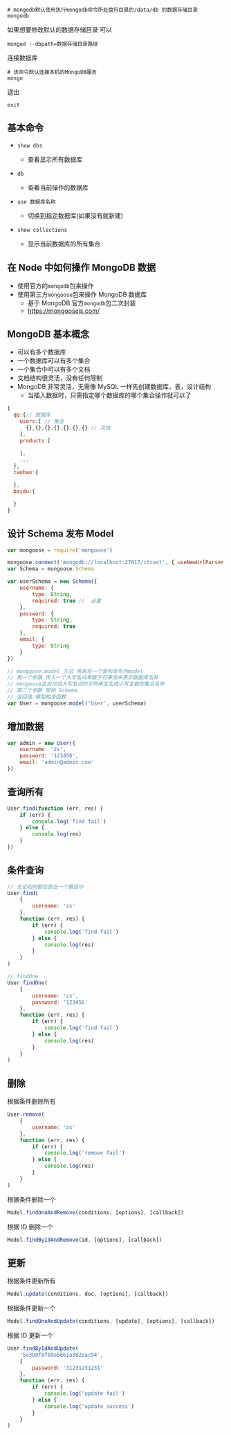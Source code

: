```shell
# mongodb默认使用执行mongodb命令所处盘符目录的/data/db 的数据存储目录
mongodb

```

如果想要修改默认的数据存储目录 可以

```shell
mongod --dbpath=数据存储目录路径
```

连接数据库

```shell
# 该命令默认连接本机的MongoDB服务
mongo
```

退出

```shell
exit
```

## 基本命令

- `show dbs`
  - 查看显示所有数据库
- `db`

  - 查看当前操作的数据库

- `use 数据库名称`

  - 切换到指定数据库(如果没有就新建)

- `show collections`
  - 显示当前数据库的所有集合

## 在 Node 中如何操作 MongoDB 数据

- 使用官方的`mongodb`包来操作
- 使用第三方`mongoose`包来操作 MongoDB 数据库
  - 基于 MongoDB 官方`mongodb`包二次封装
  - https://mongoosejs.com/

## MongoDB 基本概念

- 可以有多个数据库
- 一个数据库可以有多个集合
- 一个集合中可以有多个文档
- 文档结构很灵活，没有任何限制
- MongoDB 非常灵活，无需像 MySQL 一样先创建数据库，表，设计结构
  - 当插入数据时，只需指定哪个数据库的哪个集合操作就可以了

```js
{
  qq:{// 数据库
    users:[ // 集合
      {},{},{},{},{},{},{} // 文档
    ],
    products:[

    ],
    ...
  },
  taobao:{

  },
  baidu:{

  }
}
```

## 设计 Schema 发布 Model

```javascript
var mongoose = require('mongoose')

mongoose.connect('mongodb://localhost:27017/itcast', { useNewUrlParser: true })
var Schema = mongoose.Schema

var userSchema = new Schema({
	username: {
		type: String,
		required: true //  必要
	},
	password: {
		type: String,
		required: true
	},
	email: {
		type: String
	}
})

// mongoose.model 方法 用来将一个架构发布为model
// 第一个参数 传入一个大写名词单数字符串用来表示数据库名称
// mongoose会自动将大写名词的字符串生生成小写复数的集合名称
// 第二个参数 架构 Schema
// 返回值:模型构造函数
var User = mongoose.model('User', userSchema)
```

## 增加数据

```js
var admin = new User({
	username: 'zs',
	password: '123456',
	email: 'admin@admin.com'
})
```

## 查询所有

```js
User.find(function (err, res) {
	if (err) {
		console.log('find fail')
	} else {
		console.log(res)
	}
})
```

## 条件查询

```js
// 无论如何都会放在一个数组中
User.find(
	{
		username: 'zs'
	},
	function (err, res) {
		if (err) {
			console.log('find fail')
		} else {
			console.log(res)
		}
	}
)

// findOne
User.findOne(
	{
		username: 'zs',
		password: '123456'
	},
	function (err, res) {
		if (err) {
			console.log('find fail')
		} else {
			console.log(res)
		}
	}
)
```

## 删除

根据条件删除所有

```js
User.remove(
	{
		username: 'zs'
	},
	function (err, res) {
		if (err) {
			console.log('remove fail')
		} else {
			console.log(res)
		}
	}
)
```

根据条件删除一个

```js
Model.findOneAndRemove(conditions, [options], [callback])
```

根据 ID 删除一个

```js
Model.findByIdAndRemove(id, [options], [callback])
```

## 更新

根据条件更新所有

```js
Model.update(conditions, doc, [options], [callback])
```

根据条件更新一个

```js
Model.findOneAndUpdate(conditions, [update], [options], [callback])
```

根据 ID 更新一个

```js
User.findByIdAndUpdate(
	'5e3b0f8f89a5861a382eac94',
	{
		password: '31231231231'
	},
	function (err, res) {
		if (err) {
			console.log('update fail')
		} else {
			console.log('update success')
		}
	}
)
```
